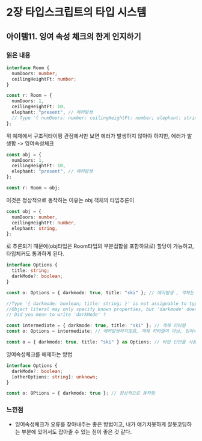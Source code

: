 # 2장 타입스크립트의 타입 시스템

## 아이템11. 잉여 속성 체크의 한계 인지하기

### 읽은 내용

```ts
interface Room {
  numDoors: number;
  ceilingHeightFt: number;
}

const r: Room = {
  numDoors: 1,
  ceilingHeightFt: 10,
  elephant: "present", // 에러발생
  // Type '{ numDoors: number; ceilingHeightFt: number; elephant: string; }' is not assignable to type 'Room'.
};
```

위 예제에서 구조적타이핑 관점에서만 보면 에러가 발생하지 않아야 하지만, 에러가 발생함 -> 잉여속성체크

```ts
const obj = {
  numDoors: 1,
  ceilingHeightFt: 10,
  elephant: "present", // 에러발생
};

const r: Room = obj;
```

이것은 정상적으로 동작하는 이유는 obj 객체의 타입추론이

```ts
const obj = {
  numDoors: number,
  ceilingHeightFt: number,
  elephant: string,
};
```

로 추론되기 때문에(obj타입은 Room타입의 부분집합을 포함하므로) 할당이 가능하고, 타입체커도 통과하게 된다.

```ts
interface Options {
  title: string;
  darkMode?: boolean;
}

const o: Options = { darkmode: true, title: "ski" }; // 에러발생 , 객체는 잉여속성체크가 된다

//Type '{ darkmode: boolean; title: string; }' is not assignable to type 'Options'.
//Object literal may only specify known properties, but 'darkmode' does not exist in type 'Options'.
// Did you mean to write 'darkMode' ?
```

```ts
const intermediate = { darkmode: true, title: "ski" }; // 객체 리터럴
const o: Options = intermediate; // 에러발생하지않음, 객체 리터럴이 아님, 잉여속성체크가 되지 않고 오류가 사라짐
```

```ts
const o = { darkmode: true, title: "ski" } as Options; // 타입 단언을 사용해도 오류가 사라짐
```

잉여속성체크를 해제하는 방법

```ts
interface Options {
  darkMode?: boolean;
  [otherOptions: string]: unknown;
}

const o: OPtions = { darkmode: true }; // 정상적으로 동작함
```

### 느낀점

- 잉여속성체크가 오류를 찾아내주는 좋은 방법이고, 내가 얘기치못하게 잘못코딩하는 부분에 있어서도 잡아줄 수 있는 점이 좋은 것 같다.
